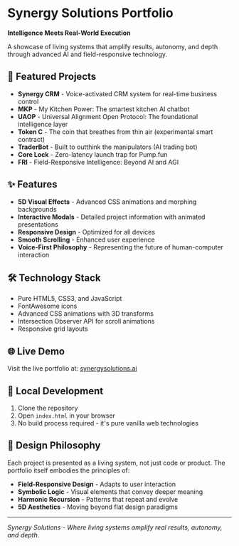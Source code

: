 # Synergy Solutions Portfolio

**Intelligence Meets Real-World Execution**

A showcase of living systems that amplify results, autonomy, and depth through advanced AI and field-responsive technology.

## 🚀 Featured Projects

- **Synergy CRM** - Voice-activated CRM system for real-time business control
- **MKP** - My Kitchen Power: The smartest kitchen AI chatbot
- **UAOP** - Universal Alignment Open Protocol: The foundational intelligence layer
- **Token C** - The coin that breathes from thin air (experimental smart contract)
- **TraderBot** - Built to outthink the manipulators (AI trading bot)
- **Core Lock** - Zero-latency launch trap for Pump.fun
- **FRI** - Field-Responsive Intelligence: Beyond AI and AGI

## ✨ Features

- **5D Visual Effects** - Advanced CSS animations and morphing backgrounds
- **Interactive Modals** - Detailed project information with animated presentations
- **Responsive Design** - Optimized for all devices
- **Smooth Scrolling** - Enhanced user experience
- **Voice-First Philosophy** - Representing the future of human-computer interaction

## 🛠️ Technology Stack

- Pure HTML5, CSS3, and JavaScript
- FontAwesome icons
- Advanced CSS animations with 3D transforms
- Intersection Observer API for scroll animations
- Responsive grid layouts

## 🌐 Live Demo

Visit the live portfolio at: [synergysolutions.ai](https://synergysolutions.ai)

## 📱 Local Development

1. Clone the repository
2. Open `index.html` in your browser
3. No build process required - it's pure vanilla web technologies

## 🎨 Design Philosophy

Each project is presented as a living system, not just code or product. The portfolio itself embodies the principles of:

- **Field-Responsive Design** - Adapts to user interaction
- **Symbolic Logic** - Visual elements that convey deeper meaning  
- **Harmonic Recursion** - Patterns that repeat and evolve
- **5D Aesthetics** - Moving beyond flat design paradigms

---

*Synergy Solutions - Where living systems amplify real results, autonomy, and depth.*